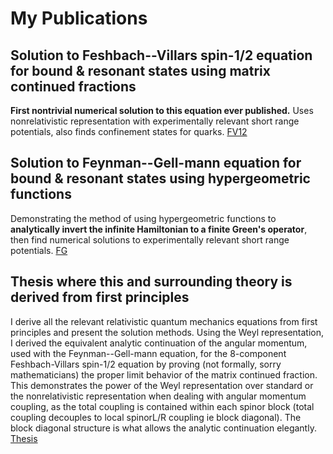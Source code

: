 # My Publications

## Solution to Feshbach--Villars spin-1/2 equation for bound & resonant states using matrix continued fractions
**First nontrivial numerical solution to this equation ever published.** Uses nonrelativistic representation with experimentally relevant short range potentials, also finds confinement states for quarks.
[FV12](2408.15288v1.pdf)


## Solution to Feynman--Gell-mann equation for bound & resonant states using hypergeometric functions
Demonstrating the method of using hypergeometric functions to **analytically invert the infinite Hamiltonian to a finite Green's operator**, then find numerical solutions to experimentally relevant short range potentials. 
[FG](2312.02500v1.pdf)

## Thesis where this and surrounding theory is derived from first principles
I derive all the relevant relativistic quantum mechanics equations from first principles and present the solution methods. Using the Weyl representation, I derived the equivalent analytic continuation of the angular momentum, used with the Feynman--Gell-mann equation, for the 8-component Feshbach-Villars spin-1/2 equation by proving (not formally, sorry mathematicians) the proper limit behavior of the matrix continued fraction. This demonstrates the power of the Weyl representation over standard or the nonrelativistic representation when dealing with angular momentum coupling, as the total coupling is contained within each spinor block (total coupling decouples to local spinorL/R coupling ie block diagonal). The block diagonal structure is what allows the analytic continuation elegantly.   
[Thesis](Thesis.pdf)
